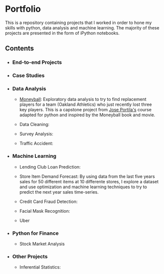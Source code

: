 # Portfolio
This is a repository containing projects that I worked in order to hone my skills with python, data analysis and machine learning. The majority of these projects are presented in the form of iPython notebooks.

## Contents

* ### End-to-end Projects

* ### Case Studies

* ### Data Analysis
  
  * [Moneyball](https://github.com/diogolbar/diogolbar.github.io/blob/main/Moneyball/Moneyball.ipynb): Exploratory data analysis to try to find replacement players for a team (Oakland Athletics) who just recently lost three key players. This is a capstone project from [Jose Portila's](https://www.udemy.com/course/data-science-and-machine-learning-bootcamp-with-r/) course adapted for python and inspired by the Moneyball book and movie.
  
  * Data Cleaning:
  
  * Survey Analysis:
  
  * Traffic Accident:

* ### Machine Learning

  * Lending Club Loan Prediction: 

  * Store Item Demand Forecast: By using data from the last five years sales for 50 different items at 10 differente stores, I explore a dataset and use optimization and machine learning techniques to try to predict the next year sales time-series.

  * Credit Card Fraud Detection:

  * Facial Mask Recognition:

  * Uber

* ### Python for Finance
 
  * Stock Market Analysis

* ### Other Projects
 
  * Inferential Statistics:
